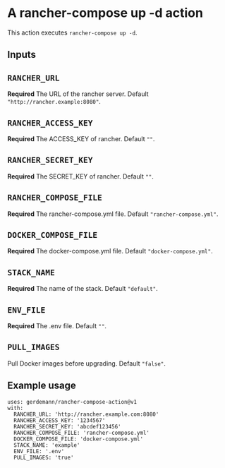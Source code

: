 # A rancher-compose up -d action

This action executes `rancher-compose up -d`.

## Inputs

## `RANCHER_URL`

**Required** The URL of the rancher server. Default `"http://rancher.example:8080"`.

## `RANCHER_ACCESS_KEY`

**Required** The ACCESS_KEY of rancher. Default `""`.

## `RANCHER_SECRET_KEY`

**Required** The SECRET_KEY of rancher. Default `""`.

## `RANCHER_COMPOSE_FILE`

**Required** The rancher-compose.yml file. Default `"rancher-compose.yml"`.

## `DOCKER_COMPOSE_FILE`

**Required** The docker-compose.yml file. Default `"docker-compose.yml"`.

## `STACK_NAME`

**Required** The name of the stack. Default `"default"`.

## `ENV_FILE`

**Required** The .env file. Default `""`.

## `PULL_IMAGES`

Pull Docker images before upgrading. Default `"false"`.

## Example usage

```
uses: gerdemann/rancher-compose-action@v1
with:
  RANCHER_URL: 'http://rancher.example.com:8080'
  RANCHER_ACCESS_KEY: '1234567'
  RANCHER_SECRET_KEY: 'abcdef123456'
  RANCHER_COMPOSE_FILE: 'rancher-compose.yml'
  DOCKER_COMPOSE_FILE: 'docker-compose.yml'
  STACK_NAME: 'example'
  ENV_FILE: '.env'
  PULL_IMAGES: 'true'

```
